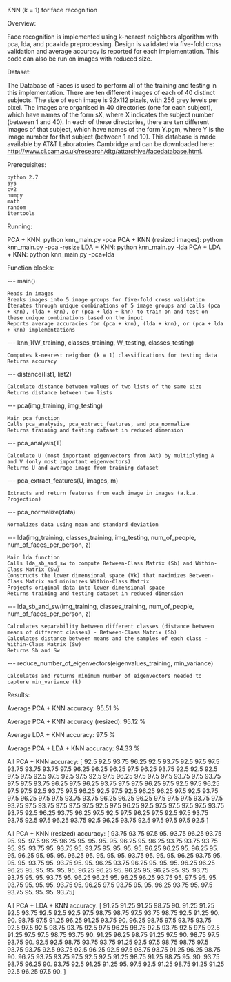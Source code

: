 KNN (k = 1) for face recognition

Overview:

Face recognition is implemented using k-nearest neighbors algorithm with pca, lda, and pca+lda preprocessing. Design is validated via five-fold cross validation and average accuracy is reported for each implementation. This code can also be run on images with reduced size.

Dataset:

The Database of Faces is used to perform all of the training and testing in this implementation. There are ten different images of each of 40 distinct subjects. The size of each image is 92x112 pixels, with 256 grey levels per pixel. The images are organised in 40 directories (one for each subject), which have names of the form sX, where X indicates the subject number (between 1 and 40). In each of these directories, there are ten different images of that subject, which have names of the form Y.pgm, where Y is the image number for that subject (between 1 and 10). This database is made available by AT&T Laboratories Cambridge and can be downloaded here: http://www.cl.cam.ac.uk/research/dtg/attarchive/facedatabase.html.

Prerequisites:

    python 2.7
    sys
	cv2
    numpy
    math
    random
    itertools

Running:

PCA + KNN: python knn_main.py -pca
PCA + KNN (resized images): python knn_main.py -pca -resize
LDA + KNN: python knn_main.py -lda
PCA + LDA + KNN: python knn_main.py -pca+lda

Function blocks:

--- main()

    Reads in images
    Breaks images into 5 image groups for five-fold cross validation
    Iterates through unique combinations of 5 image groups and calls (pca + knn), (lda + knn), or (pca + lda + knn) to train on and test on these unique combinations based on the input
    Reports average accuracies for (pca + knn), (lda + knn), or (pca + lda + knn) implementations

--- knn_1(W_training, classes_training, W_testing, classes_testing)

    Computes k-nearest neighbor (k = 1) classifications for testing data
    Returns accuracy

--- distance(list1, list2)

    Calculate distance between values of two lists of the same size
    Returns distance between two lists

--- pca(img_training, img_testing)

    Main pca function
	Calls pca_analysis, pca_extract_features, and pca_normalize
    Returns training and testing dataset in reduced dimension

--- pca_analysis(T)

    Calculate U (most important eigenvectors from AAt) by multiplying A and V (only most important eigenvectors)
    Returns U and average image from training dataset

--- pca_extract_features(U, images, m)

    Extracts and return features from each image in images (a.k.a. Projection)

--- pca_normalize(data)

    Normalizes data using mean and standard deviation

--- lda(img_training, classes_training, img_testing, num_of_people, num_of_faces_per_person, z)

    Main lda function
	Calls lda_sb_and_sw to compute Between-Class Matrix (Sb) and Within-Class Matrix (Sw)
	Constructs the lower dimensional space (Vk) that maximizes Between-Class Matrix and minimizes Within-Class Matrix
	Projects original data into lower-dimensional space
    Returns training and testing dataset in reduced dimension

--- lda_sb_and_sw(img_training, classes_training, num_of_people, num_of_faces_per_person, z)

    Calculates separability between different classes (distance between means of different classes) - Between-Class Matrix (Sb)
	Calculates distance between means and the samples of each class - Within-Class Matrix (Sw)
    Returns Sb and Sw

--- reduce_number_of_eigenvectors(eigenvalues_training, min_variance)

    Calculates and returns minimum number of eigenvectors needed to capture min_variance (k)

Results:

Average PCA + KNN accuracy: 95.51 %

Average PCA + KNN accuracy (resized):  95.12 %

Average LDA + KNN accuracy: 97.5 %

Average PCA + LDA + KNN accuracy: 94.33 %

All PCA + KNN accuracy: [ 92.5   92.5   93.75  96.25  92.5   93.75  92.5   97.5   97.5   93.75
  93.75  93.75  97.5   96.25  96.25  96.25  97.5   96.25  93.75  92.5   92.5
  92.5   97.5   97.5   92.5   97.5   92.5   97.5   92.5   97.5   96.25
  97.5   97.5   97.5   93.75  97.5   93.75  97.5   97.5   93.75  96.25
  97.5   96.25  93.75  97.5   97.5   96.25  97.5   92.5   97.5   96.25
  97.5   97.5   92.5   93.75  97.5   96.25  92.5   97.5   92.5   96.25
  96.25  97.5   92.5   93.75  97.5   96.25  97.5   97.5   93.75  93.75
  96.25  96.25  96.25  97.5   97.5   97.5   93.75  97.5   93.75  97.5
  93.75  97.5   97.5   97.5   92.5   97.5   96.25  92.5   97.5   97.5   97.5
  97.5   93.75  93.75  92.5   96.25  93.75  96.25  97.5   92.5   97.5
  96.25  97.5   92.5   97.5   93.75  93.75  92.5   97.5   96.25  93.75
  92.5   96.25  93.75  92.5   97.5   97.5   97.5   92.5 ]

All PCA + KNN (resized) accuracy: [ 93.75  93.75  97.5   95.    93.75  96.25  93.75  95.    95.    97.5
  96.25  96.25  95.    95.    95.    95.    96.25  95.    96.25  93.75
  93.75  93.75  95.    95.    93.75  95.    93.75  95.    93.75  95.    95.
  95.    95.    96.25  96.25  95.    96.25  95.    95.    96.25  95.    95.
  95.    96.25  95.    95.    95.    95.    93.75  95.    95.    95.    96.25
  93.75  95.    95.    95.    93.75  95.    93.75  95.    95.    96.25
  93.75  96.25  95.    95.    95.    96.25  96.25  96.25  95.    95.    95.
  95.    95.    96.25  96.25  95.    96.25  95.    96.25  95.    95.    93.75
  93.75  95.    95.    93.75  95.    96.25  96.25  95.    96.25  96.25
  93.75  95.    97.5   95.    95.    93.75  95.    95.    95.    93.75  95.
  96.25  97.5   93.75  95.    95.    96.25  93.75  95.    97.5   93.75  95.
  95.    95.    93.75]

All PCA + LDA + KNN accuracy: [ 91.25  91.25  91.25  98.75  90.    91.25  91.25  92.5   93.75  92.5   92.5
  92.5   97.5   98.75  98.75  97.5   93.75  98.75  92.5   91.25  90.    90.
  98.75  97.5   91.25  96.25  91.25  93.75  90.    96.25  98.75  97.5
  93.75  93.75  92.5   97.5   92.5   98.75  93.75  92.5   97.5   96.25
  98.75  92.5   93.75  92.5   97.5   92.5   91.25  97.5   97.5   98.75
  93.75  90.    91.25  96.25  98.75  91.25  97.5   90.    98.75  97.5
  93.75  90.    92.5   92.5   98.75  93.75  93.75  91.25  92.5   97.5
  98.75  98.75  97.5   93.75  93.75  92.5   93.75  92.5   96.25  92.5   97.5
  98.75  93.75  91.25  96.25  98.75  90.    96.25  93.75  93.75  97.5   92.5
  92.5   91.25  98.75  91.25  98.75  95.    90.    93.75  98.75  96.25  90.
  93.75  92.5   91.25  91.25  95.    97.5   92.5   91.25  98.75  91.25
  91.25  92.5   96.25  97.5   90.  ]